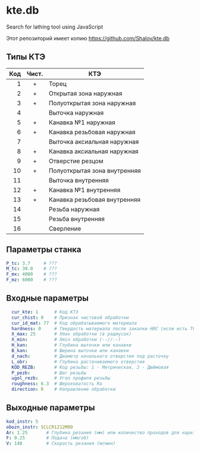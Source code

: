 # kte.db
Search for lathing tool using JavaScript

Этот репозиторий имеет копию
https://github.com/Shalov/kte.db

## Типы КТЭ

 Код | Чист. | КТЭ
----:|:-----:|------
1    | + | Торец
2    | + | Открытая зона наружная
3    | + | Полуоткрытая зона наружная
4    |   | Выточка наружная
5    | + | Канавка №1 наружная
6    | + | Канавка резьбовая наружная
7    |   | Выточка аксиальная наружная
8    | + | Канавка аксиальная наружная
9    | + | Отверстие резцом
10   | + | Полуоткрытая зона внутренняя
11   |   | Выточка внутренняя
12   | + | Канавка №1 внутренняя
13   | + | Канавка резьбовая внутренняя
14   |   | Резьба наружная
15   |   | Резьба внутренняя
16   |   | Сверление

## Параметры станка

```yml
P_tc: 3.7     # ???
M_tc: 30.0    # ???
F_mx: 4000    # ???
F_mz: 6000    # ???
```

## Входные параметры
```yml
  cur_kte: 1      # Код КТЭ
  cur_chist: 0    # Признак чистовой обработки
  cur_id_mat: 77  # Код обрабатываемого материала
  hardness: 0     # Твердость материала после закалки HRC (если есть ТО,HRC, иначе 0)
  X_max: 25       # Xmax обработки (в радиусах)
  X_min:          # Xmin обработки (--//--)
  H_kan:          # Глубина выточки или канавки
  B_kan:          # Ширина выточки или канавки
  d_nach:         # Диаметр начального отверстия под расточку
  L_obr:          # Глубина растачиваемого отверстия
  KOD_REZB:       # Код резьбы: 1 - Метрическая, 2 - Дюймовая
  P_pezb:         # Шаг резьбы
  ugol_rezb:      # Угол профиля резьбы
  roughness: 6.3  # Шероховатость Ra
  direction: R    # Направление обработки
```

## Выходные параметры
```yml
kod_instr: 5
obozn_instr: SCLCR1212M09
Ar: 1.25       # Глубина резания (мм) или количество проходов для нарезания резьбы
F: 0.25        # Подача (мм/об)
V: 148         # Скорость резания (м/мин)
```
